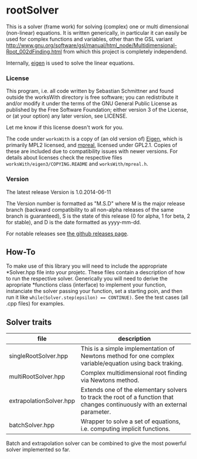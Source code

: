 rootSolver
==========

This is a solver (frame work) for solving (complex) one or multi dimensional (non-linear) equations. It is written generically, in particular it can easily be used for complex functions and variables, other than the GSL variant http://www.gnu.org/software/gsl/manual/html_node/Multidimensional-Root_002dFinding.html  from which this project is completely independend.

Internally, [eigen](http://eigen.tuxfamily.org) is used to solve the linear equations.

### License

This program, i.e. all code written by Sebastian Schmittner and found outside the worksWith directory is free software; you can redistribute it and/or modify it under the terms of the GNU General Public License as published by the Free Software Foundation; either version 3 of the License, or (at your option) any later version, see LICENSE.

Let me know if this license doesn't work for you.


The code under `worksWith` is a copy of (an old version of) [Eigen](http://eigen.tuxfamily.org), which is primarily MPL2 licensed, and [mpreal](http://www.holoborodko.com/pavel/mpfr/), licensed under GPL2.1. Copies of these are included due to compatibility issues with newer versions. For details about licenses check the respective files `worksWith/eigen3/COPYING.README` and `worksWith/mpreal.h`. 

### Version

The latest release Version is 1.0.2014-06-11

The Version number is formatted as "M.S.D" where M is the major release branch (backward compatibility to all non-alpha releases of the same branch is guaranteed), S is the state of this release (0 for alpha, 1 for beta, 2 for stable), and D is the date formatted as yyyy-mm-dd.

For notable releases see [the github releases page](https://github.com/Echsecutor/rootSolver/releases).


## How-To

To make use of this library you will need to include the appropriate *Solver.hpp file into your projetc. These files contain a description of how to run the respective solver. Generically you will need to derive the apropriate *functions class (interface) to implement your function, instanciate the solver passing your function, set a starting poin, and then run it like `while(Solver.step(epsilon) == CONTINUE)`.
See the test cases (all .cpp files) for examples.


## Solver traits

file|description
---|---
singleRootSolver.hpp | This is a simple implementation of Newtons method for one complex variable/equation using back traking.
multiRootSolver.hpp | Complex multidimensional root finding via Newtons method.
extrapolationSolver.hpp | Extends one of the elementary solvers to track the root of a function that changes continuously with an external parameter.
batchSolver.hpp | Wrapper to solve a set of equations, i.e. computing implicit functions.

Batch and extrapolation solver can be combined to give the most powerful solver implemented so far.



